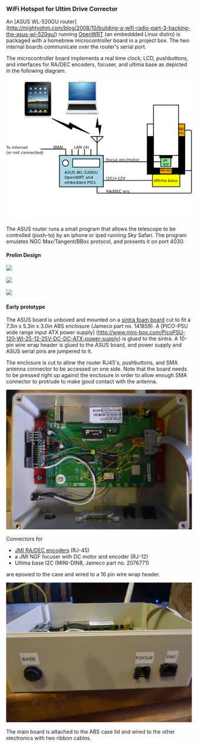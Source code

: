 ### WiFi Hotspot for Ultim Drive Corrector

An [ASUS WL-520GU router]
(http://mightyohm.com/blog/2008/10/building-a-wifi-radio-part-3-hacking-the-asus-wl-520gu/)
running [OpenWRT](http://openwrt.org) (an embeddded Linux distro)
is packaged with a homebrew microcontroller board in a project box.
The two internal boards communicate over the router's serial port.

The microcontroller board implements a real time clock, LCD, pushbuttons,
and interfaces for RA/DEC encoders, focuser, and ultima base as depicted
in the following diagram.

![](https://github.com/garlick/ultima8/blob/master/hotspot/images/hotspotarch.png)

The ASUS router runs a small program that allows the telescope to be
controlled (push-to) by an iphone or ipad running Sky Safari.
The program emulates NGC Max/Tangent/BBox protocol, and presents it
on port 4030.

#### Prelim Design

![](https://github.com/garlick/ultima8/blob/master/hotspot/images/hotspot1.png)

![](https://github.com/garlick/ultima8/blob/master/hotspot/images/hotspot2.png)

![](https://github.com/garlick/ultima8/blob/master/hotspot/images/hotspot3.png)

#### Early prototype

The ASUS board is unboxed and mounted on a
[sintra foam board]([http://www.solarbotics.com/products/sin3mm/)
cut to fit a 7.3in x 5.3in x 3.0in ABS enclosure (Jameco part no. 141859).
A [PICO-PSU wide range input ATX power supply]
(http://www.mini-box.com/PicoPSU-120-WI-25-12-25V-DC-DC-ATX-power-supply)
is glued to the sintra.
A 10-pin wire wrap header is glued to the ASUS board, and power supply
and ASUS serial pins are jumpered to it.  

The enclosure is cut to allow the router RJ45's, pushbuttons, and SMA
antenna connector to be accessed on one side.  Note that the board needs
to be pressed right up against the enclosure in order to allow enough
SMA connector to protrude to make good contact with the antenna.

![](https://github.com/garlick/ultima8/blob/master/hotspot/images/hotspotbox.png)

Connectors for 
* [JMI RA/DEC encoders](http://www.jimsmobile.com/pdf_docs/sgt_documentation.pdf) (RJ-45)
* a JMI NGF focuser with DC motor and encoder (RJ-12) 
* Ultima base I2C (MINI-DIN8, Jameco part no. 2076771)

are epoxied to the case and wired to a 16 pin wire wrap header.

![](https://github.com/garlick/ultima8/blob/master/hotspot/images/hotspotbox2.png)

The main board is attached to the ABS case lid and wired to the other electronics with two ribbon cables.
